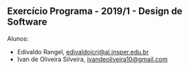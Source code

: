 Exercício Programa - 2019/1 - Design de Software
------------------------------------------------

Alunos: 
- Edivaldo Rangel, edivaldojcrj@al.insper.edu.br
- Ivan de Oliveira Silveira, ivandeoliveira10@gmail.com

